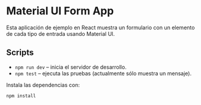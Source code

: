 # Material UI Form App

Esta aplicación de ejemplo en React muestra un formulario con un elemento de cada tipo de entrada usando Material UI.

## Scripts

- `npm run dev` – inicia el servidor de desarrollo.
- `npm test` – ejecuta las pruebas (actualmente sólo muestra un mensaje).

Instala las dependencias con:

```
npm install
```
